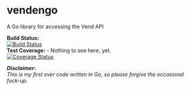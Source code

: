 vendengo
========

A Go library for accessing the Vend API

**Build Status:**  
[![Build Status](https://travis-ci.org/pzurek/vendengo.png)](https://travis-ci.org/pzurek/vendengo)  
**Test Coverage:** - Nothing to see here, yet.  
[![Coverage Status](https://coveralls.io/repos/pzurek/vendengo/badge.png)](https://coveralls.io/r/pzurek/vendengo)


**_Disclaimer_:**  
_This is my first ever code written in Go, so please forgive the occasional fuck-up._
